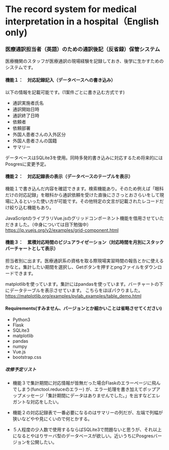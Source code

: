 # The record system for medical interpretation in a hospital（English only)
### 医療通訳担当者（英語）のための通訳後記（反省録）保管システム


医療機関のスタッフが医療通訳の現場経験を記録しておき、後学に生かすためのシステムです。


#### 機能１：　対応記録記入（データベースへの書き込み）
以下の情報を記載可能です。(1案件ごとに書き込む方式です)
- 通訳実施者氏名
- 通訳開始日時
- 通訳終了日時
- 依頼者
- 依頼部署
- 外国人患者さんの入外区分
- 外国人患者さんの国籍
- サマリー

データベースはSQLite3を使用。同時多発的書き込みに対応するため将来的にはPosgresに変更予定。


#### 機能２：　対応記録表の表示（データベースのテーブルを表示）
機能１で書き込んだ内容を確認できます。検索機能あり。そのため例えば「眼科だけの対応記録」を眼科から通訳依頼を受けた直後にささっとおさらいをして現場に入るといった使い方が可能です。その他特定の文言が記載されたレコードだけ絞り込む機能もあり。

JavaScriptのライブラリVue.jsのグリッドコンポーネント機能を借用させていただきました。（中身については目下勉強中）
https://jp.vuejs.org/v2/examples/grid-component.html


#### 機能３：　累積対応時間のビジュアライゼーション（対応時間を月別にスタックバーチャートとして表示）
担当者別に出ます。医療通訳系の資格を取る際現場実習時間の報告とかに使えるかなと。集計したい期間を選択し、Getボタンを押すとpngファイルをダウンロードできます。

matplotlibを使っています。集計にはpandasを使っています。バーチャートの下にデータテーブルを表示させています。
こちらをほぼパクりました。
https://matplotlib.org/examples/pylab_examples/table_demo.html


#### Requirements(すみません、バージョンとか細かいことは省略させてください)
- Python3
- Flask
- SQLite3
- matplotlib
- pandas
- numpy
- Vue.js
- bootstrap.css


##### 改修予定リスト
- 機能３で集計期間に対応情報が皆無だった場合Flaskのエラーページに飛んでしまう(functool.reduceのエラー)
が、エラー処理を書き加えてポップアップメッセージ「集計期間にデータはありませんでした。」を出すなどエレガントな対応をしたい。

- 機能２の対応記録表で一番必要になるのはサマリーの列だが、左端で列幅が狭いなどやや見にくいので何とかする。

- ５人程度の少人数で使用するならばSQLite3で問題ないと思うが、それ以上になるとやはりサーバ型のデータベースが欲しい。近いうちにPosgresバージョンを公開したい。